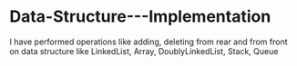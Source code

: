 # Data-Structure---Implementation
I have performed operations like adding, deleting from rear and from front on data structure like LinkedList, Array, DoublyLinkedList, Stack, Queue
